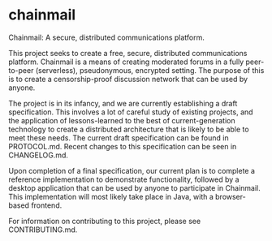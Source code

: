 # chainmail
Chainmail: A secure, distributed communications platform.

This project seeks to create a free, secure, distributed communications platform. Chainmail is a means of creating moderated forums in a fully peer-to-peer (serverless), pseudonymous, encrypted setting. The purpose of this is to create a censorship-proof discussion network that can be used by anyone.

The project is in its infancy, and we are currently establishing a draft specification. This involves a lot of careful study of existing projects, and the application of lessons-learned to the best of current-generation technology to create a distributed architecture that is likely to be able to meet these needs. The current draft specification can be found in PROTOCOL.md. Recent changes to this specification can be seen in CHANGELOG.md.

Upon completion of a final specification, our current plan is to complete a reference implementation to demonstrate functionality, followed by a desktop application that can be used by anyone to participate in Chainmail. This implementation will most likely take place in Java, with a browser-based frontend.

For information on contributing to this project, please see CONTRIBUTING.md.
